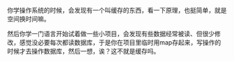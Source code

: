 你学操作系统的时候，会发现有一个叫缓存的东西，看一下原理，也挺简单，就是空间换时间嘛。

然后你学一门语言开始试着做一些小项目，会发现有些数据经常被读、但很少修改，感觉没必要每次都读数据库，于是你在项目里临时用map存起来，写操作的时候才去操作数据库，然后一想，诶？这不就是缓存吗。
